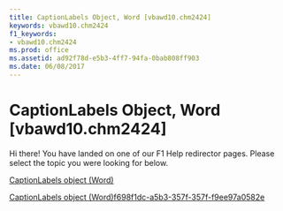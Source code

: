 ```yaml
---
title: CaptionLabels Object, Word [vbawd10.chm2424]
keywords: vbawd10.chm2424
f1_keywords:
- vbawd10.chm2424
ms.prod: office
ms.assetid: ad92f78d-e5b3-4ff7-94fa-0bab808ff903
ms.date: 06/08/2017
---
```



# CaptionLabels Object, Word [vbawd10.chm2424]

Hi there! You have landed on one of our F1 Help redirector pages. Please select the topic you were looking for below.

[CaptionLabels object (Word)](http://msdn.microsoft.com/library/7d18c0d6-6d58-9841-4665-ab13e2e2ad9f%28Office.15%29.aspx)

[CaptionLabels object (Word)f698f1dc-a5b3-357f-357f-f9ee97a0582e](http://msdn.microsoft.com/library/f698f1dc-a5b3-357f-357f-f9ee97a0582e%28Office.15%29.aspx)


